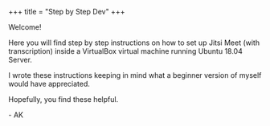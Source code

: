 +++
title = "Step by Step Dev"
+++

Welcome! 

Here you will find step by step instructions on how to set up Jitsi Meet (with transcription) inside a VirtualBox virtual machine running Ubuntu 18.04 Server.

I wrote these instructions keeping in mind what a beginner version of myself would have appreciated.

Hopefully, you find these helpful.

\- AK